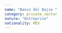 ```yaml
---
name: "Banco del Bajio "
category: private_sector
nature: "Entreprise"
nationality: MEX
---
```

    